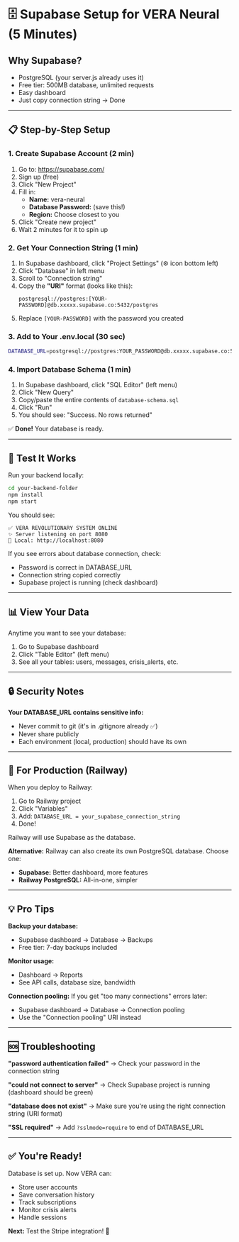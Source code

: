# 🗄️ Supabase Setup for VERA Neural (5 Minutes)

## Why Supabase?

- PostgreSQL (your server.js already uses it)
- Free tier: 500MB database, unlimited requests
- Easy dashboard
- Just copy connection string → Done

---

## 📋 Step-by-Step Setup

### **1. Create Supabase Account** (2 min)

1. Go to: https://supabase.com/
2. Sign up (free)
3. Click "New Project"
4. Fill in:
   - **Name:** vera-neural
   - **Database Password:** (save this!)
   - **Region:** Choose closest to you
5. Click "Create new project"
6. Wait 2 minutes for it to spin up

### **2. Get Your Connection String** (1 min)

1. In Supabase dashboard, click "Project Settings" (⚙️ icon bottom left)
2. Click "Database" in left menu
3. Scroll to "Connection string"
4. Copy the **"URI"** format (looks like this):
   ```
   postgresql://postgres:[YOUR-PASSWORD]@db.xxxxx.supabase.co:5432/postgres
   ```
5. Replace `[YOUR-PASSWORD]` with the password you created

### **3. Add to Your .env.local** (30 sec)

```bash
DATABASE_URL=postgresql://postgres:YOUR_PASSWORD@db.xxxxx.supabase.co:5432/postgres
```

### **4. Import Database Schema** (1 min)

1. In Supabase dashboard, click "SQL Editor" (left menu)
2. Click "New Query"
3. Copy/paste the entire contents of `database-schema.sql`
4. Click "Run"
5. You should see: "Success. No rows returned"

✅ **Done!** Your database is ready.

---

## 🧪 Test It Works

Run your backend locally:

```bash
cd your-backend-folder
npm install
npm start
```

You should see:

```
✅ VERA REVOLUTIONARY SYSTEM ONLINE
✨ Server listening on port 8080
🔗 Local: http://localhost:8080
```

If you see errors about database connection, check:

- Password is correct in DATABASE_URL
- Connection string copied correctly
- Supabase project is running (check dashboard)

---

## 📊 View Your Data

Anytime you want to see your database:

1. Go to Supabase dashboard
2. Click "Table Editor" (left menu)
3. See all your tables: users, messages, crisis_alerts, etc.

---

## 🔒 Security Notes

**Your DATABASE_URL contains sensitive info:**

- Never commit to git (it's in .gitignore already ✅)
- Never share publicly
- Each environment (local, production) should have its own

---

## 🚀 For Production (Railway)

When you deploy to Railway:

1. Go to Railway project
2. Click "Variables"
3. Add: `DATABASE_URL = your_supabase_connection_string`
4. Done!

Railway will use Supabase as the database.

**Alternative:** Railway can also create its own PostgreSQL database. Choose one:

- **Supabase:** Better dashboard, more features
- **Railway PostgreSQL:** All-in-one, simpler

---

## 💡 Pro Tips

**Backup your database:**

- Supabase dashboard → Database → Backups
- Free tier: 7-day backups included

**Monitor usage:**

- Dashboard → Reports
- See API calls, database size, bandwidth

**Connection pooling:**
If you get "too many connections" errors later:

- Supabase dashboard → Database → Connection pooling
- Use the "Connection pooling" URI instead

---

## 🆘 Troubleshooting

**"password authentication failed"**
→ Check your password in the connection string

**"could not connect to server"**
→ Check Supabase project is running (dashboard should be green)

**"database does not exist"**
→ Make sure you're using the right connection string (URI format)

**"SSL required"**
→ Add `?sslmode=require` to end of DATABASE_URL

---

## ✅ You're Ready!

Database is set up. Now VERA can:

- Store user accounts
- Save conversation history
- Track subscriptions
- Monitor crisis alerts
- Handle sessions

**Next:** Test the Stripe integration! 🎯
